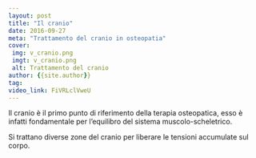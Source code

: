 ```yaml
---
layout: post
title: "Il cranio"
date: 2016-09-27
meta: "Trattamento del cranio in osteopatia"
cover:
 img: v_cranio.png
 imgt: v_cranio.png
 alt: Trattamento del cranio
author: {{site.author}}
tag:
video_link: FiVRLclVweU
---
```

Il cranio è il primo punto di riferimento della terapia osteopatica, esso è infatti fondamentale per l’equilibro del sistema muscolo-scheletrico.

Si trattano diverse zone del cranio per liberare le tensioni accumulate sul corpo.
